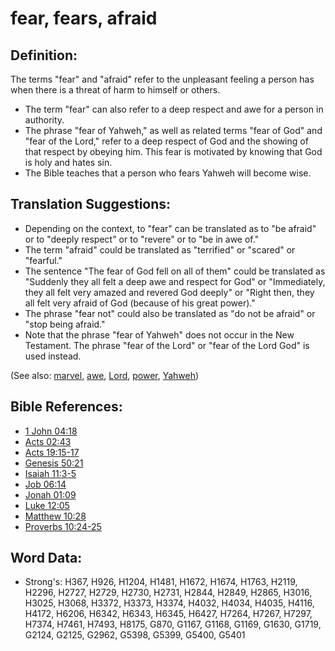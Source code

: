 # fear, fears, afraid #

## Definition: ##

The terms "fear" and "afraid" refer to the unpleasant feeling a person has when there is a threat of harm to himself or others.

* The term "fear" can also refer to a deep respect and awe for a person in authority.
* The phrase "fear of Yahweh," as well as related terms "fear of God" and "fear of the Lord," refer to a deep respect of God and the showing of that respect by obeying him. This fear is motivated by knowing that God is holy and hates sin.
* The Bible teaches that a person who fears Yahweh will become wise.

## Translation Suggestions: ##

* Depending on the context, to "fear" can be translated as to "be afraid" or to "deeply respect" or to "revere" or to "be in awe of."
* The term "afraid" could be translated as "terrified" or "scared" or "fearful."
* The sentence "The fear of God fell on all of them" could be translated as "Suddenly they all felt a deep awe and respect for God" or "Immediately, they all felt very amazed and revered God deeply" or "Right then, they all felt very afraid of God (because of his great power)."
* The phrase "fear not" could also be translated as "do not be afraid" or "stop being afraid."
* Note that the phrase "fear of Yahweh" does not occur in the New Testament. The phrase "fear of the Lord" or "fear of the Lord God" is used instead.

(See also: [marvel](../other/amazed.md), [awe](../other/awe.md), [Lord](../kt/lord.md), [power](../kt/power.md), [Yahweh](../kt/yahweh.md))

## Bible References: ##

* [1 John 04:18](rc://en/tn/help/1jn/04/18)
* [Acts 02:43](rc://en/tn/help/act/02/43)
* [Acts 19:15-17](rc://en/tn/help/act/19/15)
* [Genesis 50:21](rc://en/tn/help/gen/50/21)
* [Isaiah 11:3-5](rc://en/tn/help/isa/11/03)
* [Job 06:14](rc://en/tn/help/job/06/14)
* [Jonah 01:09](rc://en/tn/help/jon/01/09)
* [Luke 12:05](rc://en/tn/help/luk/12/05)
* [Matthew 10:28](rc://en/tn/help/mat/10/28)
* [Proverbs 10:24-25](rc://en/tn/help/pro/10/24)


## Word Data: ##

* Strong's: H367, H926, H1204, H1481, H1672, H1674, H1763, H2119, H2296, H2727, H2729, H2730, H2731, H2844, H2849, H2865, H3016, H3025, H3068, H3372, H3373, H3374, H4032, H4034, H4035, H4116, H4172, H6206, H6342, H6343, H6345, H6427, H7264, H7267, H7297, H7374, H7461, H7493, H8175, G870, G1167, G1168, G1169, G1630, G1719, G2124, G2125, G2962, G5398, G5399, G5400, G5401
